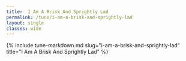 ```yaml
---
title:  I Am A Brisk And Sprightly Lad
permalink: /tune/i-am-a-brisk-and-sprightly-lad
layout: single
classes: wide
---
```

{% include tune-markdown.md slug="i-am-a-brisk-and-sprightly-lad" title="I Am A Brisk And Sprightly Lad" %}

